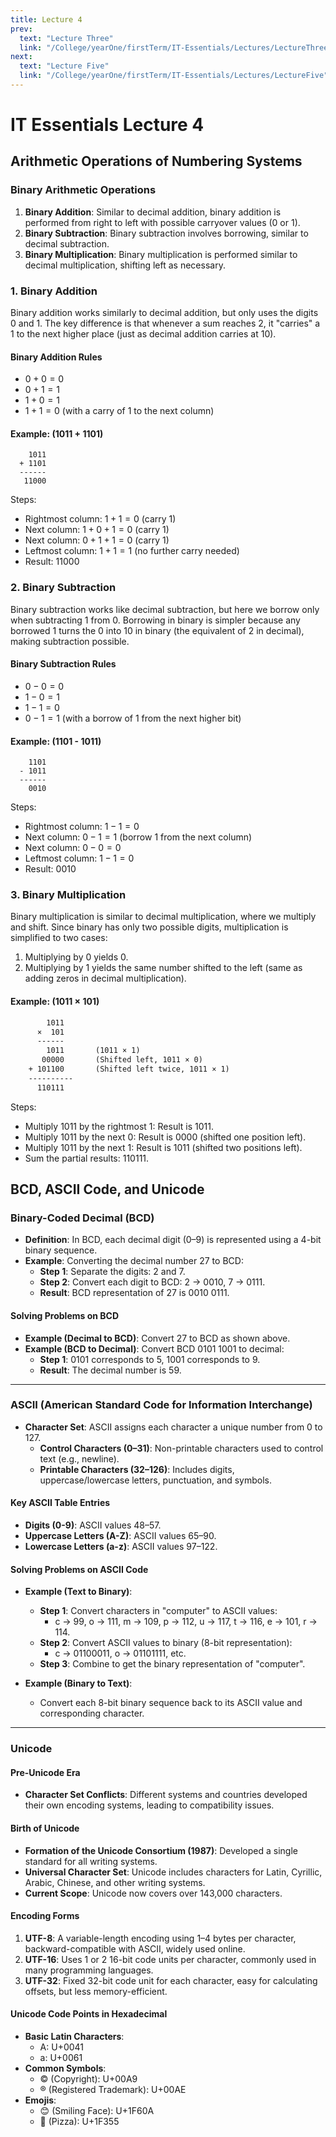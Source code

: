 ```yaml
---
title: Lecture 4
prev:
  text: "Lecture Three"
  link: "/College/yearOne/firstTerm/IT-Essentials/Lectures/LectureThree"
next:
  text: "Lecture Five"
  link: "/College/yearOne/firstTerm/IT-Essentials/Lectures/LectureFive"
---
```


# IT Essentials Lecture 4

## Arithmetic Operations of Numbering Systems

### Binary Arithmetic Operations

1. **Binary Addition**: Similar to decimal addition, binary addition is performed from right to left with possible carryover values (0 or 1).
2. **Binary Subtraction**: Binary subtraction involves borrowing, similar to decimal subtraction.
3. **Binary Multiplication**: Binary multiplication is performed similar to decimal multiplication, shifting left as necessary.

### 1. **Binary Addition**

Binary addition works similarly to decimal addition, but only uses the digits 0 and 1. The key difference is that whenever a sum reaches 2, it "carries" a 1 to the next higher place (just as decimal addition carries at 10).

#### Binary Addition Rules

- $0 + 0 = 0$
- $0 + 1 = 1$
- $1 + 0 = 1$
- $1 + 1 = 0$ (with a carry of 1 to the next column)

#### Example: (1011 + 1101)

```
    1011
  + 1101
  ------
   11000
```

Steps:

- Rightmost column: $1 + 1 = 0$ (carry 1)
- Next column: $1 + 0 + 1 = 0$ (carry 1)
- Next column: $0 + 1 + 1 = 0$ (carry 1)
- Leftmost column: $1 + 1 = 1$ (no further carry needed)
- Result: $11000$

### 2. **Binary Subtraction**

Binary subtraction works like decimal subtraction, but here we borrow only when subtracting 1 from 0. Borrowing in binary is simpler because any borrowed 1 turns the 0 into 10 in binary (the equivalent of 2 in decimal), making subtraction possible.

#### Binary Subtraction Rules

- $0 - 0 = 0$
- $1 - 0 = 1$
- $1 - 1 = 0$
- $0 - 1 = 1$ (with a borrow of 1 from the next higher bit)

#### Example: (1101 - 1011)

```
    1101
  - 1011
  ------
    0010
```

Steps:

- Rightmost column: $1 - 1 = 0$
- Next column: $0 - 1 = 1$ (borrow 1 from the next column)
- Next column: $0 - 0 = 0$
- Leftmost column: $1 - 1 = 0$
- Result: $0010$

### 3. **Binary Multiplication**

Binary multiplication is similar to decimal multiplication, where we multiply and shift. Since binary has only two possible digits, multiplication is simplified to two cases:

1. Multiplying by 0 yields 0.
2. Multiplying by 1 yields the same number shifted to the left (same as adding zeros in decimal multiplication).

#### Example: (1011 × 101)

```txt
        1011
      ×  101
      ------
        1011       (1011 × 1)
       00000       (Shifted left, 1011 × 0)
    + 101100       (Shifted left twice, 1011 × 1)
    ----------
      110111
```

Steps:

- Multiply $1011$ by the rightmost $1$: Result is $1011$.
- Multiply $1011$ by the next $0$: Result is $0000$ (shifted one position left).
- Multiply $1011$ by the next $1$: Result is $1011$ (shifted two positions left).
- Sum the partial results: $110111$.

## BCD, ASCII Code, and Unicode

### Binary-Coded Decimal (BCD)

- **Definition**: In BCD, each decimal digit (0–9) is represented using a 4-bit binary sequence.
- **Example**: Converting the decimal number 27 to BCD:
  - **Step 1**: Separate the digits: 2 and 7.
  - **Step 2**: Convert each digit to BCD: 2 → 0010, 7 → 0111.
  - **Result**: BCD representation of 27 is 0010 0111.

#### Solving Problems on BCD

- **Example (Decimal to BCD)**: Convert 27 to BCD as shown above.
- **Example (BCD to Decimal)**: Convert BCD 0101 1001 to decimal:
  - **Step 1**: 0101 corresponds to 5, 1001 corresponds to 9.
  - **Result**: The decimal number is 59.

---

### ASCII (American Standard Code for Information Interchange)

- **Character Set**: ASCII assigns each character a unique number from 0 to 127.
  - **Control Characters (0–31)**: Non-printable characters used to control text (e.g., newline).
  - **Printable Characters (32–126)**: Includes digits, uppercase/lowercase letters, punctuation, and symbols.

#### Key ASCII Table Entries

- **Digits (0-9)**: ASCII values 48–57.
- **Uppercase Letters (A-Z)**: ASCII values 65–90.
- **Lowercase Letters (a-z)**: ASCII values 97–122.

#### Solving Problems on ASCII Code

- **Example (Text to Binary)**:

  - **Step 1**: Convert characters in "computer" to ASCII values:
    - c → 99, o → 111, m → 109, p → 112, u → 117, t → 116, e → 101, r → 114.
  - **Step 2**: Convert ASCII values to binary (8-bit representation):
    - c → 01100011, o → 01101111, etc.
  - **Step 3**: Combine to get the binary representation of "computer".

- **Example (Binary to Text)**:
  - Convert each 8-bit binary sequence back to its ASCII value and corresponding character.

---

### Unicode

#### Pre-Unicode Era

- **Character Set Conflicts**: Different systems and countries developed their own encoding systems, leading to compatibility issues.

#### Birth of Unicode

- **Formation of the Unicode Consortium (1987)**: Developed a single standard for all writing systems.
- **Universal Character Set**: Unicode includes characters for Latin, Cyrillic, Arabic, Chinese, and other writing systems.
- **Current Scope**: Unicode now covers over 143,000 characters.

#### Encoding Forms

1. **UTF-8**: A variable-length encoding using 1–4 bytes per character, backward-compatible with ASCII, widely used online.
2. **UTF-16**: Uses 1 or 2 16-bit code units per character, commonly used in many programming languages.
3. **UTF-32**: Fixed 32-bit code unit for each character, easy for calculating offsets, but less memory-efficient.

#### Unicode Code Points in Hexadecimal

- **Basic Latin Characters**:
  - A: U+0041
  - a: U+0061
- **Common Symbols**:
  - © (Copyright): U+00A9
  - ® (Registered Trademark): U+00AE
- **Emojis**:
  - 😊 (Smiling Face): U+1F60A
  - 🍕 (Pizza): U+1F355
